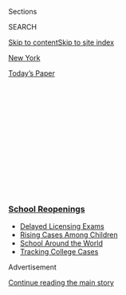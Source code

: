 <div id="app">

<div id="standalone-header">

<div class="interactive-masthead NYTAppHideMasthead css-qz70u6 e1suatyy0">

<div class="section css-ui9rw0 e1suatyy2">

<div class="css-eph4ug er09x8g0">

<div class="css-6n7j50">

</div>

<span class="css-1dv1kvn">Sections</span>

<div class="css-10488qs">

<span class="css-1dv1kvn">SEARCH</span>

</div>

[Skip to content](#site-content)[Skip to site index](#site-index)

</div>

<div id="masthead-section-label" class="css-1wr3we4 eaxe0e00">

[New
York](https://www.nytimes3xbfgragh.onion/section/nyregion)

</div>

<div class="css-10698na e1huz5gh0">

</div>

</div>

<div id="masthead-bar-one" class="section hasLinks css-15hmgas e1csuq9d3">

<div class="css-uqyvli e1csuq9d0">

</div>

<div class="css-1uqjmks e1csuq9d1">

</div>

<div class="css-9e9ivx">

[](https://myaccount.nytimes3xbfgragh.onion/auth/login?response_type=cookie&client_id=vi)

</div>

<div class="css-1bvtpon e1csuq9d2">

[Today’s
Paper](https://www.nytimes3xbfgragh.onion/section/todayspaper)

</div>

</div>

</div>

<div class="css-1aor85t" style="opacity:0.000000001;z-index:-1;visibility:hidden">

<div class="css-1hqnpie">

<div class="css-epjblv">

<span class="css-17xtcya">[New
York](/section/nyregion)</span><span class="css-x15j1o">|</span><span class="css-fwqvlz">School
Closings Over Coronavirus in New York and New
Jersey</span>

</div>

<div class="css-k008qs">

<div class="css-1iwv8en">

<span class="css-18z7m18"></span>

<div>

</div>

</div>

<span class="css-1n6z4y">https://nyti.ms/2TOpW3K</span>

<div class="css-1705lsu">

<div class="css-4xjgmj">

<div class="css-4skfbu" data-role="toolbar" data-aria-label="Social Media Share buttons, Save button, and Comments Panel with current comment count" data-testid="share-tools">

  - 
  - 
  - 
  - 
    
    <div class="css-6n7j50">
    
    </div>

  - 

</div>

</div>

</div>

</div>

</div>

</div>

<div class="css-mij9hh">

<div class="css-l9svim">

### [<span class="css-pa1jbp"><span class="css-1rxm0ex">School</span><span class="css-1rxm0ex"> Reopenings</span></span>](https://www.nytimes3xbfgragh.onion/spotlight/schools-reopening?name=styln-coronavirus-schools-reopening&region=TOP_BANNER&block=storyline_menu_recirc&action=click&pgtype=Interactive&impression_id=f07eaa90-efba-11ea-9794-7776d1fd3dae&variant=undefined)

  - <span class="css-ousu42">[Delayed Licensing
    Exams](https://www.nytimes3xbfgragh.onion/2020/09/04/us/bar-exam-coronavirus.html?name=styln-coronavirus-schools-reopening&region=TOP_BANNER&block=storyline_menu_recirc&action=click&pgtype=Interactive&impression_id=f07eaa91-efba-11ea-9794-7776d1fd3dae&variant=undefined)</span>
  - <span class="css-ousu42">[Rising Cases Among
    Children](https://www.nytimes3xbfgragh.onion/interactive/2020/08/31/us/coronavirus-cases-children.html?name=styln-coronavirus-schools-reopening&region=TOP_BANNER&block=storyline_menu_recirc&action=click&pgtype=Interactive&impression_id=f07ed1a0-efba-11ea-9794-7776d1fd3dae&variant=undefined)</span>
  - <span class="css-ousu42">[School Around the
    World](https://www.nytimes3xbfgragh.onion/2020/09/01/world/schools-reopen-globe-students.html?name=styln-coronavirus-schools-reopening&region=TOP_BANNER&block=storyline_menu_recirc&action=click&pgtype=Interactive&impression_id=f07ed1a1-efba-11ea-9794-7776d1fd3dae&variant=undefined)</span>
  - <span class="css-ousu42">[Tracking College
    Cases](https://www.nytimes3xbfgragh.onion/interactive/2020/us/covid-college-cases-tracker.html?name=styln-coronavirus-schools-reopening&region=TOP_BANNER&block=storyline_menu_recirc&action=click&pgtype=Interactive&impression_id=f07ed1a2-efba-11ea-9794-7776d1fd3dae&variant=undefined)</span>

</div>

</div>

<div id="top-wrapper" class="css-1sy8kpn">

<div id="top-slug" class="css-l9onyx">

Advertisement

</div>

[Continue reading the main
story](#after-top)

<div class="ad top-wrapper" style="text-align:center;height:100%;display:block;min-height:250px">

<div id="top" class="place-ad" data-position="top" data-size-key="top">

</div>

</div>

<div id="after-top">

</div>

</div>

</div>

<div id="site-content" data-role="main">

# School Closings Over Coronavirus in New York and New Jersey

<div class="css-1vegfwe interactive-byline-container">

<div class="interactive-byline css-103zbxs">

March 9,
2020

</div>

</div>

<div id="interactive-standalone-sharetools" class="css-wkcogx">

<div>

<div class="interactive-sharetools css-9z2bwm" data-role="toolbar" data-aria-label="Social Media Share buttons, Save button, and Comments Panel with current comment count" data-testid="share-tools">

  - 
  - 
  - 
  - 
    
    <div class="css-6n7j50">
    
    </div>

</div>

</div>

</div>

<div id="school-closings-ny-nj" class="section interactive-standard interactive-content interactive-size-scoop css-uc81c" data-id="100000007023986">

<div class="css-17ih8de interactive-body">

<div id="g-intro">

<div class="related-link-box">

<div class="related-header">

Latest Updates

</div>

<div class="related-text">

[Read our live coverage of the coronavirus outbreak in the New York
area.](https://www.nytimes3xbfgragh.onion/2020/03/12/nyregion/coronavirus-new-york-update.html?action=click&module=RelatedLinks&pgtype=Article)

</div>

<div class="related-spacer">

</div>

</div>

Gov. Andrew Cuomo said all public schools in New York City, Long Island
and Westchester County would be closing down in response to deepening
concerns about the coronavirus outbreak. New York City’s school system
is the largest in the country, with 1.1 million students.

Some schools will open as “enrichment centers” to serve vulnerable
children. The district has 750,000 children who are low-income and rely
on school for basic services.

In New Jersey, Gov. Philip D. Murphy has ordered all public and private
schools, including colleges, to close no later than March 18.

<div class="related-link-box">

<div class="related-header">

New York Schools

</div>

<div class="related-text">

[All New York City public schools will close starting
Monday.](https://www.nytimes3xbfgragh.onion/2020/03/15/nyregion/coronavirus-schools-close-nyc.html?action=click&module=RelatedLinks&pgtype=Article)

</div>

<div class="related-spacer">

</div>

</div>

This list is not inclusive of all decisions and is no longer being
updated. Check with a school district for the latest information.

</div>

  - ## New York City Public Schools
    
    ### 
    
    All public schools will close the week of March 16. Remote learning
    will begin on March 23, and last until at least April 20. Programs
    will be implemented to provide access to childcare and meals.

  - ## New Jersey Schools
    
    ### 
    
    All public and private schools and colleges are closed until further
    notice.

  - ## Westchester Public Schools
    
    ### Westchester County
    
    All schools will close starting the week of March 16 until further
    notice.

  - ## Long Island Public Schools
    
    ### 
    
    All schools will close starting March 16 until further notice.

  - ## CUNY and SUNY public university systems
    
    ### New York State
    
    No on-campus classes from March 12 through March 18. Most classes
    will move to distance learning on March 19.

  - ## Adelphi University
    
    ### New York City
    
    In-person classes are canceled in Garden City, Manhattan, Hudson
    Valley, and Suffolk Centers through March 22 and will resume online
    on March 23 until further notice.

  - ## Archdiocese of New York elementary schools
    
    ### New York City
    
    Closed through at least March 20.

  - ## Barnard College
    
    ### Manhattan, New York City
    
    All classes will be conducted online for the remainder of the
    semester.

  - ## Brooklyn Friends School
    
    ### Brooklyn, New York City
    
    Closed until at least April 20. Virtual classes will begin after
    Spring Break.

  - ## Brooklyn Prospect Charter Schools
    
    ### Brooklyn, New York City
    
    Brooklyn Prospect Charter Schools middle and high schools will be
    closed starting March 16. Downtown Elememtary School will be closed
    starting March 17.

  - ## Challenge Charter School
    
    ### Queens, New York City
    
    School is closed through at least April 20.

  - ## Columbia Grammar & Preparatory School
    
    ### Manhattan, New York City
    
    Closed until at least March 30.

  - ## Columbia University
    
    ### Manhattan, New York City
    
    All classes will be conduction online for the remainder of the
    semester.

  - ## Convent of the Sacred Heart
    
    ### Manhattan, New York City
    
    Closed until at least March 30.

  - ## Cornell University
    
    ### Ithaca, Tompkins County
    
    Will switch to online learning starting April 6 through the end of
    the semester.

  - ## Democracy Prep Public Schools
    
    ### Manhattan, New York CIty
    
    Schools are closed starting at 1 p.m. on March 13, through April 19.
    Remote learning will begin on March 23. Spring break will be as
    scheduled, April 13-17.

  - ## Dwight School
    
    ### Manhattan, New York City
    
    Closed through at least April 20.

  - ## East Ramapo Central School District
    
    ### Rockland County
    
    All schools are closed and will begin remote learning on March 17.

  - ## Ethical Culture Fieldston School
    
    ### Bronx, New York City
    
    Closed starting March 10.

  - ## Fordham University
    
    ### Bronx and Manhattan, New York City
    
    All classes canceled through March 10 and will be taught remotely
    after March 11.

  - ## Hofstra University
    
    ### Hempstead, Nassau County
    
    All buildings are closed. Remote classes will begin on March 23.

  - ## Horace Mann School
    
    ### Bronx, New York City
    
    Closed through at least March 31.

  - ## Iona College
    
    ### New Rochelle, Westchester County
    
    All classes will be remote starting March 23 through at least April
    10.

  - ## John Jay College of Criminal Justice
    
    ### Manhattan, New York City
    
    Classes cancelled March 10 through at least March 18.

  - ## Manhattan College
    
    ### Bronx, New York City
    
    Classes are canceled through March 10 and will resume online on
    March 11.

  - ## New York Institute of Technology
    
    ### Manhattan and Long Island, New York City
    
    In-person classes are suspended for the rest of the week and will
    resume online on March 23.

  - ## New York University
    
    ### Manhattan, New York City
    
    All classes will take place online until further notice.

  - ## Pace University
    
    ### Manhattan, New York City
    
    Will switch to online learning on all three campuses through at
    least March 29.

  - ## Princeton University
    
    ### Princeton, Mercer County
    
    The campus will move to virtual instruction on March 23, following
    spring break.

  - ## Rensselaer Polytechnic Institute
    
    ### Troy, Rensselaer County
    
    In-person classes are suspended through at least March 30.

  - ## Riverdale Country School
    
    ### Bronx, New York City
    
    All classes will be remote starting March 30.

  - ## SAR Academy
    
    ### Bronx, New York City
    
    Closed until further notice.

  - ## SAR High School
    
    ### Bronx, New York City
    
    Closed until further notice.

  - ## Saint Ann's School
    
    ### Brooklyn, New York City
    
    Online classes will resume until at least March 27.

  - ## Saint John's University
    
    ### Queens, New York City
    
    All classes will be held remotely for the rest of the semester.

  - ## Sarah Lawrence College
    
    ### Bronxville, Westchester County
    
    Closed on March 12 and March 13. Classes will resume online on March
    23 through at least April 3.

  - ## School of Visual Arts
    
    ### Manhattan, New York City
    
    Undergraduate and graduate classes will resume online on March 16.
    In-person SVA Continuing Education classes are suspended until
    further notice.

  - ## St. Joseph’s College
    
    ### Brooklyn, New York City
    
    The college is closed through at least March 30.

  - ## Stony Brook University
    
    ### Stony Brook, Suffolk County
    
    Starting March 23, classes will be online only.

  - ## Success Academy
    
    ### Manhattan, New York CIty
    
    Classes will shift to remote learning starting March 19, until
    further notice.

  - ## Syracuse University
    
    ### Syracuse, Onondaga County
    
    In-person classes will be suspended from March 13 until at least
    March 30.

  - ## The Brearley School
    
    ### Manhattan, New York City
    
    All classes will be held online until Spring Break. The school is
    tentatively scheduled to open back up on March 30.

  - ## The Browning School
    
    ### Manhattan, New York City
    
    Closed until at least March 30.

  - ## The Juilliard School
    
    ### Manhattan, New York City
    
    All college-division in-person classes, activities and performances
    are suspended until at least March 29.

  - ## The King's College
    
    ### Manhattan, New York City
    
    Campus will be closed until at least March 30.

  - ## The New School
    
    ### Manhattan, New York City
    
    In-person classes will not meet on March 23 through March 27.
    Classes will resume online on March 30 through at least April 12.

  - ## The Nightingale-Bamford School
    
    ### Manhattan, New York City
    
    Closed until at least March 30.

  - ## United Nations International School
    
    ### Manhattan and Queens, New York City
    
    In-person classes will be suspended through March 20.

  - ## William T. Dillon Child Study Center
    
    ### Brooklyn, New York City
    
    Closed until at least April 10.

  - ## Windward School
    
    ### Westchester County and Manhattan
    
    Closed until March 30.

  - ## Yeshiva University
    
    ### Manhattan, New York City
    
    All undergraduate and graduate courses will be conducted online
    through at least April
3.

</div>

</div>

</div>

<div id="standalone-footer">

<div>

<div>

<div id="interactive-footer-wrapper">

<div class="css-i29ckm">

<div class="interactive-sharetools css-9z2bwm" data-role="toolbar" data-aria-label="Social Media Share buttons, Save button, and Comments Panel with current comment count" data-testid="share-tools">

  - 
  - 
  - 
  - 
    
    <div class="css-6n7j50">
    
    </div>

</div>

</div>

<div>

</div>

<div id="bottom-wrapper" class="css-1ede5it">

<div id="bottom-slug" class="css-l9onyx">

Advertisement

</div>

[Continue reading the main
story](#after-bottom)

<div id="bottom" class="ad bottom-wrapper" style="text-align:center;height:100%;display:block;min-height:90px">

</div>

<div id="after-bottom">

</div>

</div>

## Site Index

<div>

</div>

## Site Information Navigation

  - [© <span>2020</span> <span>The New York Times
    Company</span>](https://help.nytimes3xbfgragh.onion/hc/en-us/articles/115014792127-Copyright-notice)

<!-- end list -->

  - [NYTCo](https://www.nytco.com/)
  - [Contact
    Us](https://help.nytimes3xbfgragh.onion/hc/en-us/articles/115015385887-Contact-Us)
  - [Work with us](https://www.nytco.com/careers/)
  - [Advertise](https://nytmediakit.com/)
  - [T Brand Studio](http://www.tbrandstudio.com/)
  - [Your Ad
    Choices](https://www.nytimes3xbfgragh.onion/privacy/cookie-policy#how-do-i-manage-trackers)
  - [Privacy](https://www.nytimes3xbfgragh.onion/privacy)
  - [Terms of
    Service](https://help.nytimes3xbfgragh.onion/hc/en-us/articles/115014893428-Terms-of-service)
  - [Terms of
    Sale](https://help.nytimes3xbfgragh.onion/hc/en-us/articles/115014893968-Terms-of-sale)
  - [Site
    Map](https://spiderbites.nytimes3xbfgragh.onion)
  - [Help](https://help.nytimes3xbfgragh.onion/hc/en-us)
  - [Subscriptions](https://www.nytimes3xbfgragh.onion/subscription?campaignId=37WXW)

</div>

</div>

</div>

</div>

</div>
